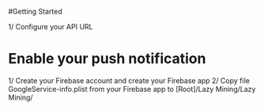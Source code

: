 #Getting Started

1/ Configure your API URL

# Enable your push notification
1/ Create your Firebase account and create your Firebase app
2/ Copy file GoogleService-info.plist from your Firebase app to [Root]/Lazy Mining/Lazy Mining/